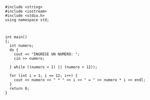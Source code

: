     #include <string>
    #include <iostream>
    #include <stdio.h>
    using namespace std;
    
    

    int main()
    {;
      int numero;
      do {
        cout << "INGRESE UN NUMERO: ";
        cin >> numero;

      } while ((numero < 1) || (numero > 12));

      for (int i = 1; i <= 12; i++) {
        cout << numero << " * " << i << " = " << numero * i << endl;
      }
      return 0;
    }
